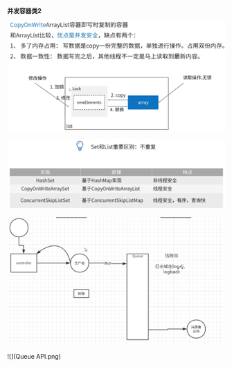 **并发容器类2**



![](CopyOnWriteArrayList.png)



![](Set.png)



![](queue.png)



![](Queue API.png)



